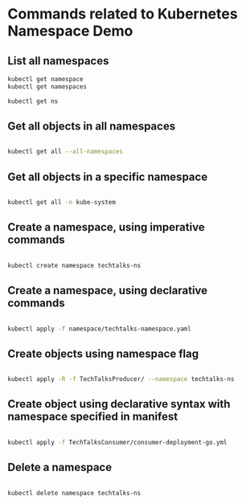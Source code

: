 # Commands related to Kubernetes Namespace Demo

## List all namespaces

```bash
kubectl get namespace
kubectl get namespaces

kubectl get ns

```

## Get all objects in all namespaces

```bash

kubectl get all --all-namespaces

```

## Get all objects in a specific namespace

```bash

kubectl get all -n kube-system

```

## Create a namespace, using imperative commands

```bash

kubectl create namespace techtalks-ns

```

## Create a namespace, using declarative commands

```bash

kubectl apply -f namespace/techtalks-namespace.yaml

```

## Create objects using namespace flag

```bash

kubectl apply -R -f TechTalksProducer/ --namespace techtalks-ns

```

## Create object using declarative syntax with namespace specified in manifest

```bash

kubectl apply -f TechTalksConsumer/consumer-deployment-go.yml

```

## Delete a namespace

```bash

kubectl delete namespace techtalks-ns

```


